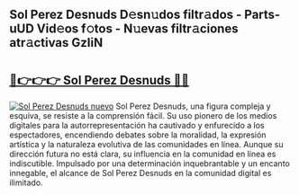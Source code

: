 ## Sol Perez Desnuds D𝚎sn𝚞dos filtr𝚊dos - Parts-uUD Vid𝚎os f𝚘tos - N𝚞evas filtr𝚊ciones atr𝚊ctivas GzIiN

# <h2><a href="http://mb61yzw.tromn.icu/?c=Sol+Perez+Desnuds">🔗👉👉👉 Sol Perez Desnuds 🔗🔗</a></h2>

[![Sol Perez Desnuds nuevo](https://i.imgur.com/pEAQMta.gif)](http://mb61yzw.tromn.icu/?c=Sol+Perez+Desnuds)
Sol Perez Desnuds, una figura compleja y esquiva, se resiste a la comprensión fácil. Su uso pionero de los medios digitales para la autorrepresentación ha cautivado y enfurecido a los espectadores, encendiendo debates sobre la moralidad, la expresión artística y la naturaleza evolutiva de las comunidades en línea. Aunque su dirección futura no está clara, su influencia en la comunidad en línea es indiscutible. Impulsado por una determinación inquebrantable y un encanto innegable, el alcance de Sol Perez Desnuds en la comunidad digital es ilimitado.
